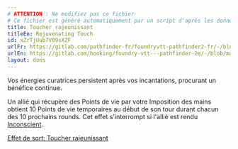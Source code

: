 ```yaml
---
# ATTENTION : Ne modifiez pas ce fichier
# Ce fichier est généré automatiquement par un script d'après les données du module Foundry VTT officiel et de sa traduction
title: Toucher rajeunissant
titleEn: Rejuvenating Touch
id: xZrTjUub7V09sXZF
urlFr: https://gitlab.com/pathfinder-fr/foundryvtt-pathfinder2-fr/-/blob/master/data/feats/xZrTjUub7V09sXZF.htm
urlEn: https://gitlab.com/hooking/foundry-vtt---pathfinder-2e/-/blob/master/packs/data/feats.db/rejuvenating-touch.json
layout: dons
---
```

Vos énergies curatrices persistent après vos incantations, procurant un bénéfice continue.

Un allié qui récupère des Points de vie par votre Imposition des mains obtient 10 Points de vie temporaires au début de son tour durant chacun des 10 prochains rounds. Cet effet s'interrompt si l'allié est rendu [Inconscient](../conditions/inconscient.html).

[Effet de sort: Toucher rajeunissant](../effet-sorts/effet-:-toucher-rajeunissant.html)
